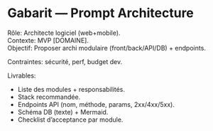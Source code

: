 # Gabarit — Prompt Architecture

Rôle: Architecte logiciel (web+mobile).  
Contexte: MVP [DOMAINE].  
Objectif: Proposer archi modulaire (front/back/API/DB) + endpoints.

Contraintes: sécurité, perf, budget dev.

Livrables:  
- Liste des modules + responsabilités.  
- Stack recommandée.  
- Endpoints API (nom, méthode, params, 2xx/4xx/5xx).  
- Schéma DB (texte) + Mermaid.  
- Checklist d’acceptance par module.
